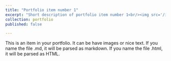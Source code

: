 ```yaml
---
title: "Portfolio item number 1"
excerpt: "Short description of portfolio item number 1<br/><img src='/images/500x300.png'>"
collection: portfolio
published: false

---
```


This is an item in your portfolio. It can be have images or nice text. If you name the file .md, it will be parsed as markdown. If you name the file .html, it will be parsed as HTML.
